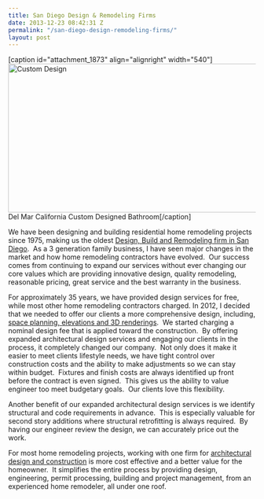 ```yaml
---
title: San Diego Design & Remodeling Firms
date: 2013-12-23 08:42:31 Z
permalink: "/san-diego-design-remodeling-firms/"
layout: post
---
```


[caption id="attachment_1873" align="alignright" width="540"]<a href="http://www.murraylampert.com/wp-content/uploads/Miller5.jpg"><img class=" wp-image-1873    " title="Architectural Design &amp; Remodeling Services" alt="Custom Design" src="http://www.murraylampert.com/wp-content/uploads/Miller5.jpg" width="540" height="303" /></a> Del Mar California Custom Designed Bathroom[/caption]

We have been designing and building residential home remodeling projects since 1975, making us the oldest <a title="Murray Lampert Design, Build, Remodel" href="http://www.murraylampert.com">Design, Build and Remodeling firm in San Diego</a>.  As a 3 generation family business, I have seen major changes in the market and how home remodeling contractors have evolved.  Our success comes from continuing to expand our services without ever changing our core values which are providing innovative design, quality remodeling, reasonable pricing, great service and the best warranty in the business.

For approximately 35 years, we have provided design services for free, while most other home remodeling contractors charged. In 2012, I decided that we needed to offer our clients a more comprehensive design, including, <a title="San Diego Design &amp; Remodeling Services" href="http://http://www.murraylampert.com/san-diego-home-design-serivces/">space planning, elevations and 3D renderings</a>.  We started charging a nominal design fee that is applied toward the construction.  By offering expanded architectural design services and engaging our clients in the process, it completely changed our company.  Not only does it make it easier to meet clients lifestyle needs, we have tight control over construction costs and the ability to make adjustments so we can stay within budget.  Fixtures and finish costs are always identified up front before the contract is even signed.  This gives us the ability to value engineer too meet budgetary goals.  Our clients love this flexibility.

Another benefit of our expanded architectural design services is we identify structural and code requirements in advance.  This is especially valuable for second story additions where structural retrofitting is always required.  By having our engineer review the design, we can accurately price out the work.

For most home remodeling projects, working with one firm for <a title="Architectural Design &amp; Remodeling" href="http://http://www.murraylampert.com/san-diego-architectural-design-services/">architectural design and construction</a> is more cost effective and a better value for the homeowner.  It simplifies the entire process by providing design, engineering, permit processing, building and project management, from an experienced home remodeler, all under one roof.
